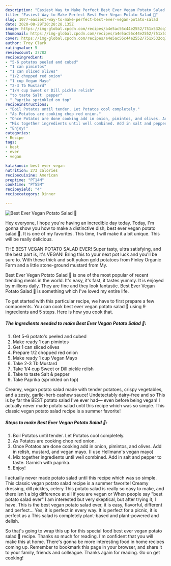 ```yaml
---
description: "Easiest Way to Make Perfect Best Ever Vegan Potato Salad 🥗"
title: "Easiest Way to Make Perfect Best Ever Vegan Potato Salad 🥗"
slug: 1077-easiest-way-to-make-perfect-best-ever-vegan-potato-salad
date: 2020-08-29T20:28:28.135Z
image: https://img-global.cpcdn.com/recipes/a4e5ac56c44e2552/751x532cq70/best-ever-vegan-potato-salad-🥗-recipe-main-photo.jpg
thumbnail: https://img-global.cpcdn.com/recipes/a4e5ac56c44e2552/751x532cq70/best-ever-vegan-potato-salad-🥗-recipe-main-photo.jpg
cover: https://img-global.cpcdn.com/recipes/a4e5ac56c44e2552/751x532cq70/best-ever-vegan-potato-salad-🥗-recipe-main-photo.jpg
author: Troy Clark
ratingvalue: 5
reviewcount: 37782
recipeingredient:
- "5-6 potatos peeled and cubed"
- "1 can pimintos"
- "1 can sliced olives"
- "1/2 chopped red onion"
- "1 cup Vegan Mayo"
- "2-3 Tb Mustard"
- "1/4 cup Sweet or Dill pickle relish"
- "to taste Salt  pepper"
- " Paprika sprinkled on top"
recipeinstructions:
- "Boil Potatos until tender. Let Potatos cool completely."
- "As Potatos are cooking chop red onion."
- "Once Potatos are done cooking add in onion, pimintos, and olives. Add in relish, mustard, and vegan mayo. (I use Hellmann&#39;s vegan mayo)"
- "Mix together ingredients until well combined. Add in salt and pepper to taste. Garnish with paprika."
- "Enjoy!"
categories:
- Recipe
tags:
- best
- ever
- vegan

katakunci: best ever vegan 
nutrition: 273 calories
recipecuisine: American
preptime: "PT14M"
cooktime: "PT55M"
recipeyield: "4"
recipecategory: Dinner

---
```



![Best Ever Vegan Potato Salad 🥗](https://img-global.cpcdn.com/recipes/a4e5ac56c44e2552/751x532cq70/best-ever-vegan-potato-salad-🥗-recipe-main-photo.jpg)

Hey everyone, I hope you're having an incredible day today. Today, I'm gonna show you how to make a distinctive dish, best ever vegan potato salad 🥗. It is one of my favorites. This time, I will make it a bit unique. This will be really delicious.

THE BEST VEGAN POTATO SALAD EVER! Super tasty, ultra satisfying, and the best part is, it&#39;s VEGAN! Bring this to your next pot luck and you&#39;ll be sure to. With these thick and soft yukon gold potatoes from Finley Organic Farm and a little stone-ground mustard from My.

Best Ever Vegan Potato Salad 🥗 is one of the most popular of recent trending meals in the world. It's easy, it's fast, it tastes yummy. It is enjoyed by millions daily. They are fine and they look fantastic. Best Ever Vegan Potato Salad 🥗 is something which I've loved my entire life.


To get started with this particular recipe, we have to first prepare a few components. You can cook best ever vegan potato salad 🥗 using 9 ingredients and 5 steps. Here is how you cook that.

<!--inarticleads1-->

##### The ingredients needed to make Best Ever Vegan Potato Salad 🥗:

1. Get 5-6 potato&#39;s peeled and cubed
1. Make ready 1 can pimintos
1. Get 1 can sliced olives
1. Prepare 1/2 chopped red onion
1. Make ready 1 cup Vegan Mayo
1. Take 2-3 Tb Mustard
1. Take 1/4 cup Sweet or Dill pickle relish
1. Take to taste Salt &amp; pepper
1. Take  Paprika (sprinkled on top)


Creamy, vegan potato salad made with tender potatoes, crispy vegetables, and a zesty, garlic-herb cashew sauce! Undetectably dairy-free and so This is by far the BEST potato salad I&#39;ve ever had— even before being vegan! I actually never made potato salad until this recipe which was so simple. This classic vegan potato salad recipe is a summer favorite! 

<!--inarticleads2-->

##### Steps to make Best Ever Vegan Potato Salad 🥗:

1. Boil Potatos until tender. Let Potatos cool completely.
1. As Potatos are cooking chop red onion.
1. Once Potatos are done cooking add in onion, pimintos, and olives. Add in relish, mustard, and vegan mayo. (I use Hellmann&#39;s vegan mayo)
1. Mix together ingredients until well combined. Add in salt and pepper to taste. Garnish with paprika.
1. Enjoy!


I actually never made potato salad until this recipe which was so simple. This classic vegan potato salad recipe is a summer favorite! Creamy dressing, dill pickles, celery This potato salad is really so easy to make, and there isn&#39;t a big difference at all if you are vegan or When people say &#34;best potato salad ever&#34; I am interested but very skeptical, but after trying it, I have. This is the best vegan potato salad ever, it is easy, flavorful, different and perfect… Yes, it is perfect in every way. It is perfect for a picnic, it is perfect as a This salad is completely plant-based and plant-powered and delish. 

So that's going to wrap this up for this special food best ever vegan potato salad 🥗 recipe. Thanks so much for reading. I'm confident that you will make this at home. There's gonna be more interesting food in home recipes coming up. Remember to bookmark this page in your browser, and share it to your family, friends and colleague. Thanks again for reading. Go on get cooking!
